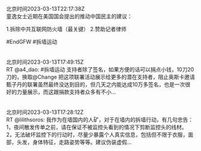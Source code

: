 北京时间2023-03-13T22:17:38Z<br>童逸女士近期在美国国会提出的推动中国民主的建议：

1.拆除中共互联网防火墙（最关键）
2.赞助记者律师

#EndGFW #拆墙运动<br><br><br>北京时间2023-03-13T17:49:15Z<br>RT @a4_dao: #拆墙运动 支持者除了签名，如果方便的话可以捐点小钱，10刀20刀的，换取@Change 把这项联署活动展示给更多的潜在支持者，阻止奥斯卡邀请甄子丹的联署虽然最终没达到目的，但几天之内能达成10万多签名，也是一次很好的力量展示，而这跟捐款支持者众多有不小…<br><br><br>北京时间2023-03-13T17:28:12Z<br>RT @lilithsoros: 我作为在墙国内的人矿，对于在墙内的拆墙行动，有几句忠告：1，夜间散发传单之前，请在保证不被监控头看到的情况下剪断监控头的线材。2，无法破坏监控下的行动时，尽量少暴露个人真实信息，包括但不限于衣服，面部，头发，身体特征，走路姿势等等。建议伪装虚假…<br><br><br>